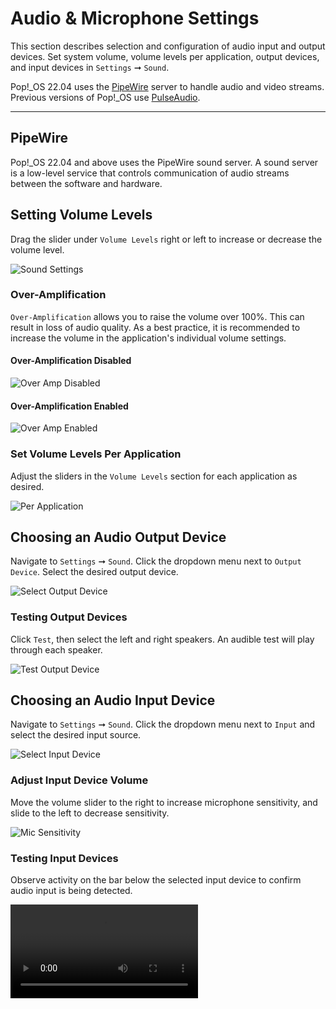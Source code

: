 # Audio & Microphone Settings

This section describes selection and configuration of audio input and output devices. Set system volume, volume levels per application, output devices, and input devices in `Settings` ➞ `Sound`.

Pop!\_OS 22.04 uses the [PipeWire](https://github.com/pop-os/pipewire) server to handle audio and video streams. Previous versions of Pop!\_OS use [PulseAudio](https://www.freedesktop.org/wiki/Software/PulseAudio/).

---

## PipeWire

Pop!\_OS 22.04 and above uses the PipeWire sound server. A sound server is a low-level service that controls communication of audio streams between the software and hardware.

## Setting Volume Levels

Drag the slider under `Volume Levels` right or left to increase or decrease the volume level.

![Sound Settings](/images/audio-mic/sound-settings.png)

### Over-Amplification

`Over-Amplification` allows you to raise the volume over 100%. This can result in loss of audio quality. As a best practice, it is recommended to increase the volume in the application's individual volume settings.

#### Over-Amplification Disabled

![Over Amp Disabled](/images/audio-mic/over-amp-disabled.png)

#### Over-Amplification Enabled

![Over Amp Enabled](/images/audio-mic/over-amp-enabled.png)

### Set Volume Levels Per Application

Adjust the sliders in the `Volume Levels` section for each application as desired.

![Per Application](/images/audio-mic/per-application.png)

## Choosing an Audio Output Device

Navigate to `Settings` ➞ `Sound`. Click the dropdown menu next to `Output Device`. Select the desired output device.

![Select Output Device](/images/audio-mic/select-output-device.png)

### Testing Output Devices

Click `Test`, then select the left and right speakers. An audible test will play through each speaker.

![Test Output Device](/images/audio-mic/test-audio-output.png)

## Choosing an Audio Input Device

Navigate to `Settings` ➞ `Sound`. Click the dropdown menu next to `Input` and select the desired input source.

![Select Input Device](/images/audio-mic/select-input-device.png)

### Adjust Input Device Volume

Move the volume slider to the right to increase microphone sensitivity, and slide to the left to decrease sensitivity.

![Mic Sensitivity](/images/audio-mic/mic-sensitivity.png)

### Testing Input Devices

Observe activity on the bar below the selected input device to confirm audio input is being detected.

<video autoplay loop>
    <source src="/images/audio-mic/detected-input.webm" />
</video>
